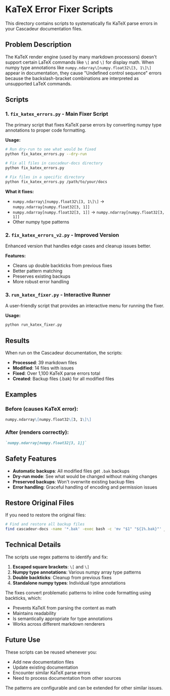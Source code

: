 # KaTeX Error Fixer Scripts

This directory contains scripts to systematically fix KaTeX parse errors in your Cascadeur documentation files.

## Problem Description

The KaTeX render engine (used by many markdown processors) doesn't support certain LaTeX commands like `\[` and `\]` for display math. When numpy type annotations like `numpy.ndarray\[numpy.float32\[3, 1\]\]` appear in documentation, they cause "Undefined control sequence" errors because the backslash-bracket combinations are interpreted as unsupported LaTeX commands.

## Scripts

### 1. `fix_katex_errors.py` - Main Fixer Script
The primary script that fixes KaTeX parse errors by converting numpy type annotations to proper code formatting.

**Usage:**
```bash
# Run dry-run to see what would be fixed
python fix_katex_errors.py --dry-run

# Fix all files in cascadeur-docs directory
python fix_katex_errors.py

# Fix files in a specific directory
python fix_katex_errors.py /path/to/your/docs
```

**What it fixes:**
- `numpy.ndarray\[numpy.float32\[3, 1\]\]` → `numpy.ndarray[numpy.float32[3, 1]]`
- `numpy.ndarray[numpy.float32[3, 1]]` → `numpy.ndarray[numpy.float32[3, 1]]`
- Other numpy type patterns

### 2. `fix_katex_errors_v2.py` - Improved Version
Enhanced version that handles edge cases and cleanup issues better.

**Features:**
- Cleans up double backticks from previous fixes
- Better pattern matching
- Preserves existing backups
- More robust error handling

### 3. `run_katex_fixer.py` - Interactive Runner
A user-friendly script that provides an interactive menu for running the fixer.

**Usage:**
```bash
python run_katex_fixer.py
```

## Results

When run on the Cascadeur documentation, the scripts:

- **Processed**: 39 markdown files
- **Modified**: 14 files with issues
- **Fixed**: Over 1,100 KaTeX parse errors total
- **Created**: Backup files (.bak) for all modified files

## Examples

### Before (causes KaTeX error):
```markdown
numpy.ndarray\[numpy.float32\[3, 1\]\]
```

### After (renders correctly):
```markdown
`numpy.ndarray[numpy.float32[3, 1]]`
```

## Safety Features

- **Automatic backups**: All modified files get `.bak` backups
- **Dry-run mode**: See what would be changed without making changes
- **Preserved backups**: Won't overwrite existing backup files
- **Error handling**: Graceful handling of encoding and permission issues

## Restore Original Files

If you need to restore the original files:

```bash
# Find and restore all backup files
find cascadeur-docs -name '*.bak' -exec bash -c 'mv "$1" "${1%.bak}"' _ {} \;
```

## Technical Details

The scripts use regex patterns to identify and fix:

1. **Escaped square brackets**: `\[` and `\]` 
2. **Numpy type annotations**: Various numpy array type patterns
3. **Double backticks**: Cleanup from previous fixes
4. **Standalone numpy types**: Individual type annotations

The fixes convert problematic patterns to inline code formatting using backticks, which:
- Prevents KaTeX from parsing the content as math
- Maintains readability
- Is semantically appropriate for type annotations
- Works across different markdown renderers

## Future Use

These scripts can be reused whenever you:
- Add new documentation files
- Update existing documentation 
- Encounter similar KaTeX parse errors
- Need to process documentation from other sources

The patterns are configurable and can be extended for other similar issues.
